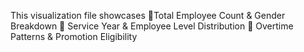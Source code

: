 This visualization file showcases 
🔹Total Employee Count & Gender Breakdown 
🔹 Service Year & Employee Level Distribution 
🔹 Overtime Patterns & Promotion Eligibility
